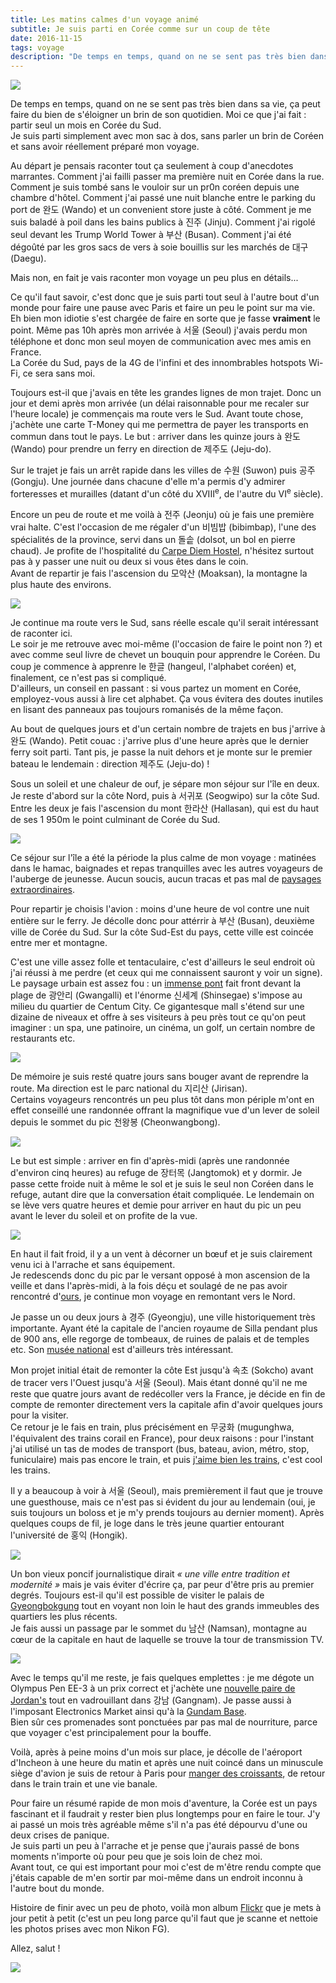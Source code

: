 ```yaml
---
title: Les matins calmes d'un voyage animé
subtitle: Je suis parti en Corée comme sur un coup de tête
date: 2016-11-15
tags: voyage
description: "De temps en temps, quand on ne se sent pas très bien dans sa vie, ça peut faire du bien de s'éloigner un brin de son quotidien. Moi ce que j'ai fait : partir seul un mois en Corée du Sud."
---
```


![](https://farm5.staticflickr.com/4345/36871510116_9d1fdcabea_z_d.jpg)

De temps en temps, quand on ne se sent pas très bien dans sa vie, ça peut faire du bien de s'éloigner un brin de son quotidien.
Moi ce que j'ai fait&nbsp;: partir seul un mois en Corée du Sud.  
Je suis parti simplement avec mon sac à dos, sans parler un brin de Coréen et sans avoir réellement préparé mon voyage.

Au départ je pensais raconter tout ça seulement à coup d'anecdotes marrantes. Comment j'ai failli passer ma première nuit en Corée dans la rue. Comment je suis tombé sans le vouloir sur un pr0n coréen depuis une chambre d'hôtel. Comment j'ai passé une nuit blanche entre le parking du port de 완도 (Wando) et un convenient store juste à côté. Comment je me suis baladé à poil dans les bains publics à 진주 (Jinju). Comment j'ai rigolé seul devant les Trump World Tower à 부산 (Busan). Comment j'ai été dégoûté par les gros sacs de vers à soie bouillis sur les marchés de 대구 (Daegu).

Mais non, en fait je vais raconter mon voyage un peu plus en détails...

<!--more-->

Ce qu'il faut savoir, c'est donc que je suis parti tout seul à l'autre bout d'un monde pour faire une pause avec Paris et faire un peu le point sur ma vie. Eh bien mon idiotie s'est chargée de faire en sorte que je fasse **vraiment** le point. Même pas 10h après mon arrivée à 서울 (Seoul) j'avais perdu mon téléphone et donc mon seul moyen de communication avec mes amis en France.  
La Corée du Sud, pays de la 4G de l'infini et des innombrables hotspots Wi-Fi, ce sera sans moi.

Toujours est-il que j'avais en tête les grandes lignes de mon trajet. Donc un jour et demi après mon arrivée (un délai raisonnable pour me recaler sur l'heure locale) je commençais ma route vers le Sud. Avant toute chose, j'achète une carte T-Money qui me permettra de payer les transports en commun dans tout le pays. Le but&nbsp;: arriver dans les quinze jours à 완도 (Wando) pour prendre un ferry en direction de 제주도 (Jeju-do).

Sur le trajet je fais un arrêt rapide dans les villes de 수원 (Suwon) puis 공주 (Gongju). Une journée dans chacune d'elle m'a permis d'y admirer forteresses et murailles (datant d'un côté du XVIII<sup>e</sup>, de l'autre du VI<sup>e</sup> siècle).

Encore un peu de route et me voilà à 전주 (Jeonju) où je fais une première vrai halte. C'est l'occasion de me régaler d'un 비빔밥 (bibimbap), l'une des spécialités de la province, servi dans un 돌솥 (dolsot, un bol en pierre chaud). Je profite de l'hospitalité du [Carpe Diem Hostel](https://www.facebook.com/carpediemhostel), n'hésitez surtout pas à y passer une nuit ou deux si vous êtes dans le coin.  
Avant de repartir je fais l'ascension du 모악산 (Moaksan), la montagne la plus haute des environs.

![](https://farm5.staticflickr.com/4358/36224939764_619b29c564_z_d.jpg)

Je continue ma route vers le Sud, sans réelle escale qu'il serait intéressant de raconter ici.  
Le soir je me retrouve avec moi-même (l'occasion de faire le point non&nbsp;?) et avec comme seul livre de chevet un bouquin pour apprendre le Coréen. Du coup je commence à apprenre le 한글 (hangeul, l'alphabet coréen) et, finalement, ce n'est pas si compliqué.  
D'ailleurs, un conseil en passant&nbsp;: si vous partez un moment en Corée, employez-vous aussi à lire cet alphabet. Ça vous évitera des doutes inutiles en lisant des panneaux pas toujours romanisés de la même façon.

Au bout de quelques jours et d'un certain nombre de trajets en bus j'arrive à 완도 (Wando). Petit couac&nbsp;: j'arrive plus d'une heure après que le dernier ferry soit parti. Tant pis, je passe la nuit dehors et je monte sur le premier bateau le lendemain&nbsp;: direction 제주도 (Jeju-do)&nbsp;!

Sous un soleil et une chaleur de ouf, je sépare mon séjour sur l'île en deux. Je reste d'abord sur la côte Nord, puis à 서귀포 (Seogwipo) sur la côte Sud. Entre les deux je fais l'ascension du mont 한라산 (Hallasan), qui est du haut de ses 1&nbsp;950m le point culminant de Corée du Sud.

![](https://c2.staticflickr.com/6/5322/30778307591_c5664e02cf_z.jpg)

Ce séjour sur l'île a été la période la plus calme de mon voyage&nbsp;: matinées dans le hamac, baignades et repas tranquilles avec les autres voyageurs de l'auberge de jeunesse. Aucun soucis, aucun tracas et pas mal de [paysages extraordinaires](https://en.wikipedia.org/wiki/Seongsan_Ilchulbong#/media/File:Seongsan_Ilchulbong_from_the_air.jpg).

Pour repartir je choisis l'avion&nbsp;: moins d'une heure de vol contre une nuit entière sur le ferry. Je décolle donc pour attérrir à 부산 (Busan), deuxième ville de Corée du Sud. Sur la côte Sud-Est du pays, cette ville est coincée entre mer et montagne.

C'est une ville assez folle et tentaculaire, c'est d'ailleurs le seul endroit où j'ai réussi à me perdre (et ceux qui me connaissent sauront y voir un signe).  
Le paysage urbain est assez fou&nbsp;: un [immense pont](https://fr.wikipedia.org/wiki/Pont_Gwangan) fait front devant la plage de 광안리 (Gwangalli) et l'énorme 신세계 (Shinsegae) s'impose au milieu du quartier de Centum City. Ce gigantesque mall s'étend sur une dizaine de niveaux et offre à ses visiteurs à peu près tout ce qu'on peut imaginer&nbsp;: un spa, une patinoire, un cinéma, un golf, un certain nombre de restaurants etc.

![](https://farm5.staticflickr.com/4403/36918650571_54348050da_z_d.jpg)

De mémoire je suis resté quatre jours sans bouger avant de reprendre la route. Ma direction est le parc national du 지리산 (Jirisan).  
Certains voyageurs rencontrés un peu plus tôt dans mon périple m'ont en effet conseillé une randonnée offrant la magnifique vue d'un lever de soleil depuis le sommet du pic 천왕봉 (Cheonwangbong).

![](/content/blog/2016/11/les-matins-calmes-d-un-voyage-anime/sunset.jpg)

Le but est simple&nbsp;: arriver en fin d'après-midi (après une randonnée d'environ cinq heures) au refuge de 장터목 (Jangtomok) et y dormir. Je passe cette froide nuit à même le sol et je suis le seul non Coréen dans le refuge, autant dire que la conversation était compliquée. Le lendemain on se lève vers quatre heures et demie pour arriver en haut du pic un peu avant le lever du soleil et on profite de la vue.

![](/content/blog/2016/11/les-matins-calmes-d-un-voyage-anime/sunrise.jpg)

En haut il fait froid, il y a un vent à décorner un bœuf et je suis clairement venu ici à l'arrache et sans équipement.  
Je redescends donc du pic par le versant opposé à mon ascension de la veille et dans l'après-midi, à la fois déçu et soulagé de ne pas avoir rencontré d'[ours](http://english.knps.or.kr/Knp/Jirisan/Intro/FlagstaffSpecies.aspx), je continue mon voyage en remontant vers le Nord.

Je passe un ou deux jours à 경주 (Gyeongju), une ville historiquement très importante. Ayant été la capitale de l'ancien royaume de Silla pendant plus de 900 ans, elle regorge de tombeaux, de ruines de palais et de temples etc. Son [musée national](http://english.visitkorea.or.kr/enu/ATR/SI_EN_3_1_1_1.jsp) est d'ailleurs très intéressant.

Mon projet initial était de remonter la côte Est jusqu'à 속초 (Sokcho) avant de tracer vers l'Ouest jusqu'à 서울 (Seoul). Mais étant donné qu'il ne me reste que quatre jours avant de redécoller vers la France, je décide en fin de compte de remonter directement vers la capitale afin d'avoir quelques jours pour la visiter.  
Ce retour je le fais en train, plus précisément en 무궁화 (mugunghwa, l'équivalent des trains corail en France), pour deux raisons&nbsp;: pour l'instant j'ai utilisé un tas de modes de transport (bus, bateau, avion, métro, stop, funiculaire) mais pas encore le train, et puis [j'aime bien les trains](https://www.youtube.com/watch?v=hHkKJfcBXcw), c'est cool les trains.

Il y a beaucoup à voir à 서울 (Seoul), mais premièrement il faut que je trouve une guesthouse, mais ce n'est pas si évident du jour au lendemain (oui, je suis toujours un boloss et je m'y prends toujours au dernier moment). Après quelques coups de fil, je loge dans le très jeune quartier entourant l'université de 홍익 (Hongik).

![](https://c2.staticflickr.com/6/5690/30234322554_6444f76a86_z.jpg)

Un bon vieux poncif journalistique dirait *«&nbsp;une ville entre tradition et modernité&nbsp;»* mais je vais éviter d'écrire ça, par peur d'être pris au premier degrés. Toujours est-il qu'il est possible de visiter le palais de [Gyeongbokgung](http://french.visitkorea.or.kr/fre/SI/SI_FR_4_2_1_1.jsp) tout en voyant non loin le haut des grands immeubles des quartiers les plus récents.  
Je fais aussi un passage par le sommet du 남산 (Namsan), montagne au cœur de la capitale en haut de laquelle se trouve la tour de transmission TV.  

![](https://farm5.staticflickr.com/4357/36918587041_20ab890381_z_d.jpg)

Avec le temps qu'il me reste, je fais quelques emplettes&nbsp;: je me dégote un Olympus Pen EE-3 à un prix correct et j'achète une [nouvelle paire de Jordan's](https://twitter.com/pauljoannon/status/780830960086646784) tout en vadrouillant dans 강남 (Gangnam). Je passe aussi à l'imposant Electronics Market ainsi qu'à la [Gundam Base](https://www.facebook.com/pages/Gundam-Base/202098183213319).  
Bien sûr ces promenades sont ponctuées par pas mal de nourriture, parce que voyager c'est principalement pour la bouffe.  

Voilà, après à peine moins d'un mois sur place, je décolle de l'aéroport d'Incheon à une heure du matin et après une nuit coincé dans un minuscule siège d'avion je suis de retour à Paris pour [manger des croissants](https://www.youtube.com/watch?v=pIhQ-ND0QHY&t=37), de retour dans le train train et une vie banale.

<div class="separator" style="width:50%;margin:auto;"></div>

Pour faire un résumé rapide de mon mois d'aventure, la Corée est un pays fascinant et il faudrait y rester bien plus longtemps pour en faire le tour. J'y ai passé un mois très agréable même s'il n'a pas été dépourvu d'une ou deux crises de panique.  
Je suis parti un peu à l'arrache et je pense que j'aurais passé de bons moments n'importe où pour peu que je sois loin de chez moi.  
Avant tout, ce qui est important pour moi c'est de m'être rendu compte que j'étais capable de m'en sortir par moi-même dans un endroit inconnu à l'autre bout du monde.

Histoire de finir avec un peu de photo, voilà mon album [Flickr](https://www.flickr.com/photos/paulloz/albums/72157672659471174) que je mets à jour petit à petit (c'est un peu long parce qu'il faut que je scanne et nettoie les photos prises avec mon Nikon&nbsp;FG).

Allez, salut&nbsp;!

![](/content/blog/2016/11/les-matins-calmes-d-un-voyage-anime/paulloz.gif)
